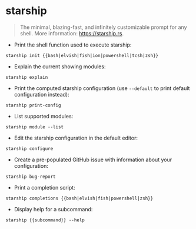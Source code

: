 # starship

> The minimal, blazing-fast, and infinitely customizable prompt for any shell.
> More information: <https://starship.rs>.

- Print the shell function used to execute starship:

`starship init {{bash|elvish|fish|ion|powershell|tcsh|zsh}}`

- Explain the current showing modules:

`starship explain`

- Print the computed starship configuration (use `--default` to print default configuration instead):

`starship print-config`

- List supported modules:

`starship module --list`

- Edit the starship configuration in the default editor:

`starship configure`

- Create a pre-populated GitHub issue with information about your configuration:

`starship bug-report`

- Print a completion script:

`starship completions {{bash|elvish|fish|powershell|zsh}}`

- Display help for a subcommand:

`starship {{subcommand}} --help`
